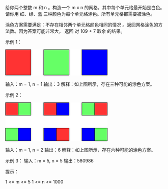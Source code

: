 给你两个整数 m 和 n 。构造一个 m x n 的网格，其中每个单元格最开始是白色。请你用 红、绿、蓝 三种颜色为每个单元格涂色。所有单元格都需要被涂色。

涂色方案需要满足：不存在相邻两个单元格颜色相同的情况 。返回网格涂色的方法数。因为答案可能非常大， 返回 对 109 + 7 取余 的结果。

示例 1：

![img.png](img.png)

输入：m = 1, n = 1
输出：3
解释：如上图所示，存在三种可能的涂色方案。

示例 2：

![img_1.png](img_1.png)

输入：m = 1, n = 2
输出：6
解释：如上图所示，存在六种可能的涂色方案。

示例 3：
输入：m = 5, n = 5
输出：580986

提示：

1 <= m <= 5
1 <= n <= 1000
